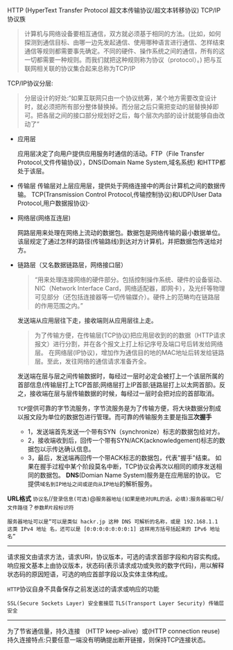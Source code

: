HTTP (HyperText Transfer Protocol 超文本传输协议/超文本转移协议)
TCP/IP协议族
> 计算机与网络设备要相互通信，双方就必须基于相同的方法。(比如，如何探测到通信目标、由哪一边先发起通信、使用哪种语言进行通信、怎样结束通信等规则都需要事先确定。不同的硬件、操作系统之间的通信，所有的这一切都需要一种规则。而我们就把这种规则称为协议（protocol）。)
> 把与互联网相关联的协议集合起来总称为TCP/IP

TCP/IP协议分层:
> 分层设计的好处:“如果互联网只由一个协议统筹，某个地方需要改变设计时，就必须把所有部分整体替换掉。而分层之后只需把变动的层替换掉即可。把各层之间的接口部分规划好之后，每个层次内部的设计就能够自由改动了” 

* 应用层

   应用层决定了向用户提供应用服务时通信的活动。FTP（File Transfer Protocol,文件传输协议），DNS(Domain Name System,域名系统) 和HTTP都处于该层。
  
* 传输层
  传输层对上层应用层，提供处于网络连接中的两台计算机之间的数据传输。
  TCP(Transmission Control Protocol,传输控制协议)和UDP(User Data Protocol,用户数据报协议)·


* 网络层(网络互连层)

	网路层用来处理在网络上流动的数据包。数据包是网络传输的最小数据单位。该层规定了通过怎样的路径(传输路线)到达对方计算机，并把数据包传送给对方。
* 链路层（又名数据链路层，网络接口层）

	> “用来处理连接网络的硬件部分。包括控制操作系统、硬件的设备驱动、NIC（Network Interface Card，网络适配器，即网卡），及光纤等物理可见部分（还包括连接器等一切传输媒介）。硬件上的范畴均在链路层的作用范围之内。”
	
	发送端从应用层往下走，接收端则从应用层往上走。
	> 为了传输方便，在传输层(TCP协议)把应用层收到的的数据（HTTP请求报文）进行分割，并在各个报文上打上标记序号及端口号后转发给网络层。
	> 在网络层(IP协议)，增加作为通信目的地的MAC地址后转发给链路层。至此，发往网络的通信请求准备齐全。
	
	发送端在层与层之间传输数据时，每经过一层时必定会被打上一个该层所属的首部信息(传输层打上TCP首部;网络层打上IP首部;链路层打上以太网首部)。反之，接收端在层与层传输数据的时候，每经过一层时会把对应的首部取消。
	
	`TCP`提供可靠的字节流服务，字节流服务是为了传输方便，将大块数据分割成以报文段为单位的数据包进行管理。而可靠的传输服务主要是指**三次握手**
	* 1，发送端首先发送一个带有SYN（synchronize）标志的数据包给对方。
	* 2，接收端收到后，回传一个带有SYN/ACK(acknowledgement)标志的数据包以示传达确认信息。
	* 3，最后，发送端再回传一个带ACK标志的数据包，代表"握手"结束。
如果在握手过程中某个阶段莫名中断，TCP协议会再次以相同的顺序发送相同的数据包。
**DNS**(Domian Name System)服务是在应用层的协议。
它提供`域名到IP地址之间或逆向从IP地址`的解析服务。

**URL格式**
`协议名`//`登录信息(可选)`@`服务器地址(如果是绝对URL的话，必填)`:`服务器端口号`/`文件路径`？`参数`#`片段标识符`

`服务器地址可以是“可以是类似 hackr.jp 这种 DNS 可解析的名称，或是 192.168.1.1 这类 IPv4 地址 名，还可以是 [0:0:0:0:0:0:0:1] 这样用方括号括起来的 IPv6 地址名”`

---
请求报文由请求方法，请求URI，协议版本，可选的请求首部字段和内容实构成。
响应报文基本上由协议版本，状态码(表示请求成功或失败的数字代码)，用以解释状态码的原因短语，可选的响应首部字段以及实体主体构成。

`HTTP`协议自身不具备保存之前发送过的请求或响应的功能

`SSL(Secure Sockets Layer) 安全套接层`
`TLS(Transport Layer Security) 传输层安全`

---
为了节省通信量，持久连接 （HTTP keep-alive）或(HTTP connection reuse)
持久连接特点:只要任意一端没有明确提出断开链接，则保持TCP连接状态。



















































































